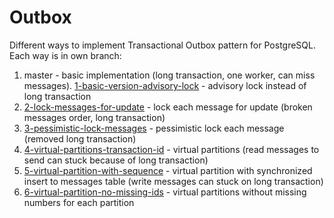 # Outbox
Different ways to implement Transactional Outbox pattern for PostgreSQL. Each way is in own branch:
1. master - basic implementation (long transaction, one worker, can miss messages). [1-basic-version-advisory-lock](https://github.com/denis-tsv/Outbox/pull/1/files) - advisory lock instead of long transaction
2. [2-lock-messages-for-update](https://github.com/denis-tsv/Outbox/pull/2/files) - lock each message for update (broken messages order, long transaction)
3. [3-pessimistic-lock-messages](https://github.com/denis-tsv/Outbox/pull/3/files) - pessimistic lock each message (removed long transaction)
4. [4-virtual-partitions-transaction-id](https://github.com/denis-tsv/Outbox/pull/4/files) - virtual partitions (read messages to send can stuck because of long transaction)
5. [5-virtual-partition-with-sequence](https://github.com/denis-tsv/Outbox/pull/5/files) - virtual partition with synchronized insert to messages table (write messages can stuck on long transaction)
6. [6-virtual-partition-no-missing-ids](https://github.com/denis-tsv/Outbox/pull/6/files) - virtual partitions without missing numbers for each partition